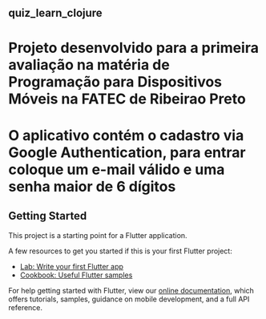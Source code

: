 ## quiz_learn_clojure

# Projeto desenvolvido para a primeira avaliação na matéria de Programação para Dispositivos Móveis na FATEC de Ribeirao Preto
# O aplicativo contém o cadastro via Google Authentication, para entrar coloque um e-mail válido e uma senha maior de 6 dígitos

## Getting Started

This project is a starting point for a Flutter application.

A few resources to get you started if this is your first Flutter project:

- [Lab: Write your first Flutter app](https://flutter.dev/docs/get-started/codelab)
- [Cookbook: Useful Flutter samples](https://flutter.dev/docs/cookbook)

For help getting started with Flutter, view our
[online documentation](https://flutter.dev/docs), which offers tutorials,
samples, guidance on mobile development, and a full API reference.
